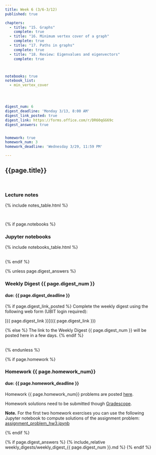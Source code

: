 ```yaml
---
title: Week 6 (3/6-3/12)
published: true

chapters:
  - title: "15. Graphs"
    complete: true
  - title: "16. Minimum vertex cover of a graph"
    complete: true
  - title: "17. Paths in graphs"
    complete: true
  - title: "18. Review: Eigenvalues and eigenvectors"
    complete: true



notebooks: true
notebook_list:
  - min_vertex_cover




digest_num: 6
digest_deadline: 'Monday 3/13, 8:00 AM'
digest_link_posted: true
digest_link: https://forms.office.com/r/DR60qGG69c
digest_answers: true


homework: true
homework_num: 3
homework_deadline: 'Wednesday 3/29, 11:59 PM'

---
```


<style>
    ul {
        padding-left: 20px;
    }
</style>


## {{page.title}}

<br/>

### Lecture notes

{% include notes_table.html %}

<br/>

{% if page.notebooks %}
### Jupyter notebooks

{% include notebooks_table.html %}

<br/>
{% endif %}


{% unless page.digest_answers %}
### Weekly Digest {{ page.digest_num }}
#### due: {{ page.digest_deadline }}

{% if page.digest_link_posted %}
Complete the weekly digest using the following web form (UBIT login required):

[{{ page.digest_link }}]({{ page.digest_link }})

{% else %}
The link to the Weekly Digest {{ page.digest_num }} will be posted here
in a few days.
{% endif %}

<br/>
{% endunless %}


{% if page.homework %}
### Homework {{ page.homework_num}}
#### due: {{ page.homework_deadline }}

Homework {{ page.homework_num}} problems are posted <a href="{{ site.baseurl }}/assets/homework/hw_{{ page.homework_num }}.pdf" target="_blank">here</a>.

Homework solutions need to be submitted though [Gradescope](https://www.gradescope.com/).

**Note.** For the first two homework exercises you can use the following Jupyter notebook to compute
solutions of the assignment problem: <a href="{{site.baseurl}}/assets/notebooks/assignment_problem_hw3.ipynb" target="_blank">assignment_problem_hw3.ipynb</a>

{% endif %}



{% if page.digest_answers %}
{% include_relative weekly_digests/weekly_digest_{{ page.digest_num }}.md %}
{% endif %}